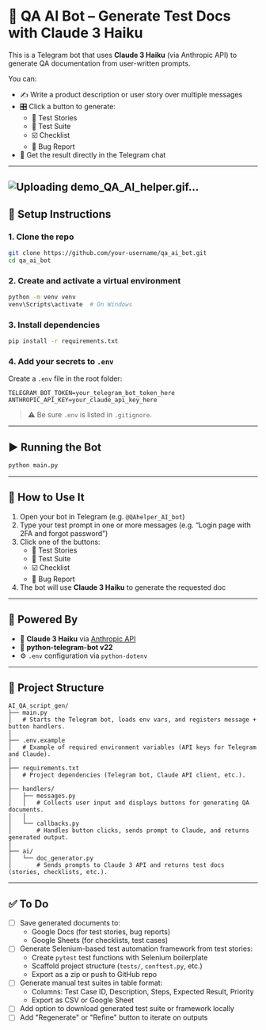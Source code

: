 # 🤖 QA AI Bot – Generate Test Docs with Claude 3 Haiku

This is a Telegram bot that uses **Claude 3 Haiku** (via Anthropic API) to generate QA documentation from user-written prompts.

You can:
- ✍️ Write a product description or user story over multiple messages
- 🎛️ Click a button to generate:
  - 🧪 Test Stories
  - 🧾 Test Suite
  - ☑️ Checklist
  - 🐞 Bug Report
- 📄 Get the result directly in the Telegram chat
---
![Uploading demo_QA_AI_helper.gif…]()
---

## 🔧 Setup Instructions

### 1. Clone the repo

```bash
git clone https://github.com/your-username/qa_ai_bot.git
cd qa_ai_bot
```

### 2. Create and activate a virtual environment

```bash
python -m venv venv
venv\Scripts\activate  # On Windows
```

### 3. Install dependencies

```bash
pip install -r requirements.txt
```

### 4. Add your secrets to `.env`

Create a `.env` file in the root folder:

```env
TELEGRAM_BOT_TOKEN=your_telegram_bot_token_here
ANTHROPIC_API_KEY=your_claude_api_key_here
```

> ⚠️ Be sure `.env` is listed in `.gitignore`.

---

## ▶️ Running the Bot

```bash
python main.py
```
---
## 🧪 How to Use It

1. Open your bot in Telegram (e.g. `@QAhelper_AI_bot`)
2. Type your test prompt in one or more messages (e.g. “Login page with 2FA and forgot password”)
3. Click one of the buttons:
   - 🧪 Test Stories
   - 🧾 Test Suite
   - ☑️ Checklist
   - 🐞 Bug Report
4. The bot will use **Claude 3 Haiku** to generate the requested doc
---

## 🧠 Powered By

- 🤖 **Claude 3 Haiku** via [Anthropic API](https://docs.anthropic.com)
- 💬 **python-telegram-bot v22**
- ⚙️ `.env` configuration via `python-dotenv`

---

## 📁 Project Structure

```plaintext
AI_QA_script_gen/
├── main.py
│   # Starts the Telegram bot, loads env vars, and registers message + button handlers.
│
├── .env.example
│   # Example of required environment variables (API keys for Telegram and Claude).
│
├── requirements.txt
│   # Project dependencies (Telegram bot, Claude API client, etc.).
│
├── handlers/
│   ├── messages.py
│   │   # Collects user input and displays buttons for generating QA documents.
│   │
│   └── callbacks.py
│       # Handles button clicks, sends prompt to Claude, and returns generated output.
│
├── ai/
│   └── doc_generator.py
│       # Sends prompts to Claude 3 API and returns test docs (stories, checklists, etc.).
```

---

## ✅ To Do

- [ ] Save generated documents to:
  - Google Docs (for test stories, bug reports)
  - Google Sheets (for checklists, test cases)
- [ ] Generate Selenium-based test automation framework from test stories:
  - Create `pytest` test functions with Selenium boilerplate
  - Scaffold project structure (`tests/`, `conftest.py`, etc.)
  - Export as a zip or push to GitHub repo
- [ ] Generate manual test suites in table format:
  - Columns: Test Case ID, Description, Steps, Expected Result, Priority
  - Export as CSV or Google Sheet
- [ ] Add option to download generated test suite or framework locally
- [ ] Add "Regenerate" or "Refine" button to iterate on outputs
